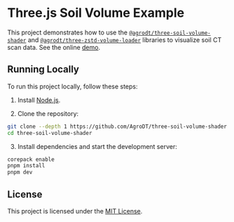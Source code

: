 # Three.js Soil Volume Example

This project demonstrates how to use the
[`@agrodt/three-soil-volume-shader`](https://github.com/AgroDT/three-soil-volume-shader)
and [`@agrodt/three-zstd-volume-loader`](https://github.com/AgroDT/three-zstd-volume-loader)
libraries to visualize soil CT scan data. See the online
[demo](https://agrodt.github.io/three-soil-volume-example/).

## Running Locally

To run this project locally, follow these steps:

1. Install [Node.js](https://nodejs.org/).

2. Clone the repository:

```sh
git clone --depth 1 https://github.com/AgroDT/three-soil-volume-shader.git
cd three-soil-volume-shader
```

3. Install dependencies and start the development server:

```sh
corepack enable
pnpm install
pnpm dev
```

## License

This project is licensed under the [MIT License](LICENSE).

